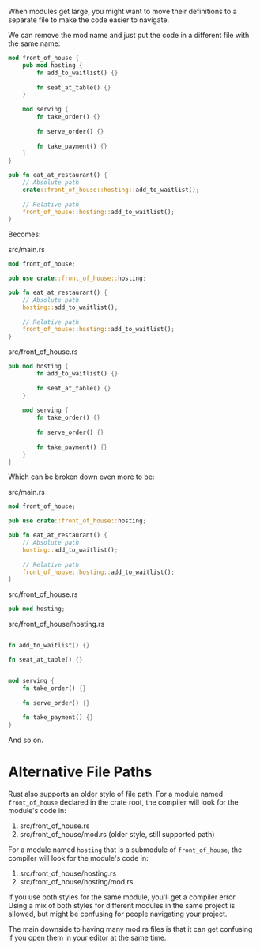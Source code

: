 When modules get large, you might want to move their definitions to a separate file to make the code easier to navigate.

We can remove the mod name and just put the code in a different file with the same name:

```rust
mod front_of_house {
    pub mod hosting {
        fn add_to_waitlist() {}
        
        fn seat_at_table() {}
    }
    
    mod serving {
        fn take_order() {}
        
        fn serve_order() {}
        
        fn take_payment() {}
    }
}

pub fn eat_at_restaurant() {
    // Absolute path
    crate::front_of_house::hosting::add_to_waitlist();
    
    // Relative path
    front_of_house::hosting::add_to_waitlist();
}
```

Becomes:

src/main.rs
```rust
mod front_of_house;

pub use crate::front_of_house::hosting;

pub fn eat_at_restaurant() {
    // Absolute path
    hosting::add_to_waitlist();
    
    // Relative path
    front_of_house::hosting::add_to_waitlist();
}
```

src/front_of_house.rs
```rust
pub mod hosting {
        fn add_to_waitlist() {}
        
        fn seat_at_table() {}
    }
    
    mod serving {
        fn take_order() {}
        
        fn serve_order() {}
        
        fn take_payment() {}
    }
}
```

Which can be broken down even more to be:

src/main.rs
```rust
mod front_of_house;

pub use crate::front_of_house::hosting;

pub fn eat_at_restaurant() {
    // Absolute path
    hosting::add_to_waitlist();
    
    // Relative path
    front_of_house::hosting::add_to_waitlist();
}
```

src/front_of_house.rs
```rust
pub mod hosting;
```

src/front_of_house/hosting.rs
```rust

fn add_to_waitlist() {}

fn seat_at_table() {}


mod serving {
	fn take_order() {}
	
	fn serve_order() {}
	
	fn take_payment() {}
}

```

And so on.
# Alternative File Paths
Rust also supports an older style of file path. For a module named `front_of_house` declared in the crate root, the compiler will look for the module's code in:
1) src/front_of_house.rs
2) src/front_of_house/mod.rs (older style, still supported path)

For a module named `hosting` that is a submodule of `front_of_house`, the compiler will look for the module's code in:
1) src/front_of_house/hosting.rs
2) src/front_of_house/hosting/mod.rs

If you use both styles for the same module, you'll get a compiler error. Using a mix of both styles for different modules in the same project is allowed, but might be confusing for people navigating your project.

The main downside to having many mod.rs files is that it can get confusing if you open them in your editor at the same time.